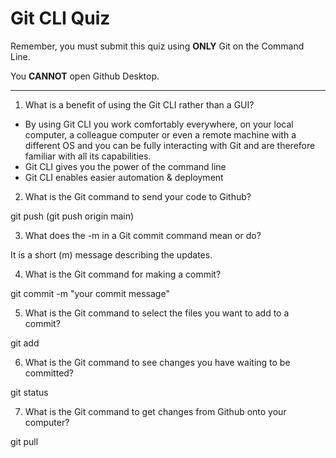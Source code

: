 # Git CLI Quiz

Remember, you must submit this quiz using __ONLY__ Git on the Command Line. 

You __CANNOT__ open Github Desktop.

---

1. What is a benefit of using the Git CLI rather than a GUI?

- By using Git CLI you work comfortably everywhere, on your local computer, a colleague computer or even a remote machine with a different OS and you can be fully interacting with Git and are therefore familiar with all its capabilities.
- Git CLI gives you the power of the command line
- Git CLI enables easier automation & deployment

2. What is the Git command to send your code to Github?

git push <REMOTENAME> <BRANCH>
(git push origin main)

3. What does the -m in a Git commit command mean or do?

It is a short (m) message describing the updates.

4. What is the Git command for making a commit?

git commit -m "your commit message"

5. What is the Git command to select the files you want to add to a commit?

git add <FILENAME>

6. What is the Git command to see changes you have waiting to be committed?

git status

7. What is the Git command to get changes from Github onto your computer?

git pull <REMOTENAME> <BRANCHNAME>
